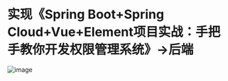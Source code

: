 # 实现《Spring Boot+Spring Cloud+Vue+Element项目实战：手把手教你开发权限管理系统》->后端
![image](https://github.com/user-attachments/assets/02cf081e-6551-4ca6-a6aa-b22b6bda421d)
